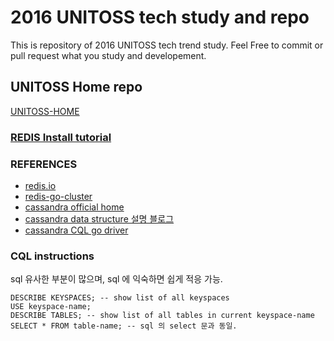 # 2016 UNITOSS tech study and repo
 This is repository of 2016 UNITOSS tech trend study.
 Feel Free to commit or pull request what you study and developement.

## UNITOSS Home repo
 [UNITOSS-HOME](https://github.com/hanzin/unitoss)

### [REDIS Install tutorial](http://redis.io/topics/quickstart)

### REFERENCES
 * [redis.io](http://redis.io/)
 * [redis-go-cluster](https://github.com/chasex/redis-go-cluster)
 * [cassandra official home](http://cassandra.apache.org/)
 * [cassandra data structure 설명 블로그](http://meetup.toast.com/posts/58)
 * [cassandra CQL go driver](https://github.com/gocql/gocql)


### CQL instructions
 sql 유사한 부분이 많으며, sql 에 익숙하면 쉽게 적응 가능.
```
DESCRIBE KEYSPACES; -- show list of all keyspaces
USE keyspace-name;
DESCRIBE TABLES; -- show list of all tables in current keyspace-name
SELECT * FROM table-name; -- sql 의 select 문과 동일.
```
